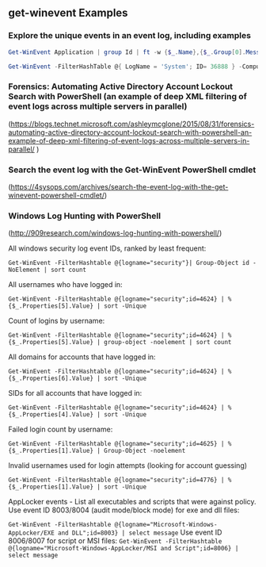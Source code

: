 
## get-winevent Examples
### Explore the unique events in an event log, including examples
````powershell
Get-WinEvent Application | group Id | ft -w {$_.Name},{$_.Group[0].Message}

Get-WinEvent -FilterHashTable @{ LogName = 'System'; ID= 36888 } -ComputerName <server>
````
### Forensics: Automating Active Directory Account Lockout Search with PowerShell (an example of deep XML filtering of event logs across multiple servers in parallel)
(https://blogs.technet.microsoft.com/ashleymcglone/2015/08/31/forensics-automating-active-directory-account-lockout-search-with-powershell-an-example-of-deep-xml-filtering-of-event-logs-across-multiple-servers-in-parallel/
)

### Search the event log with the Get-WinEvent PowerShell cmdlet
(https://4sysops.com/archives/search-the-event-log-with-the-get-winevent-powershell-cmdlet/)
### Windows Log Hunting with PowerShell
(http://909research.com/windows-log-hunting-with-powershell/)

All windows security log event IDs, ranked by least frequent: 

````Get-WinEvent -FilterHashtable @{logname="security"}| Group-Object id -NoElement | sort count````

All usernames who have logged in: 

````Get-WinEvent -FilterHashtable @{logname="security";id=4624} | %{$_.Properties[5].Value} | sort -Unique````

Count of logins by username: 

````Get-WinEvent -FilterHashtable @{logname="security";id=4624} | %{$_.Properties[5].Value} | group-object -noelement | sort count````

All domains for accounts that have logged in: 

````Get-WinEvent -FilterHashtable @{logname="security";id=4624} | %{$_.Properties[6].Value} | sort -Unique````

SIDs for all accounts that have logged in: 

````Get-WinEvent -FilterHashtable @{logname="security";id=4624} | %{$_.Properties[4].Value} | sort -Unique````

Failed login count by username: 

````Get-WinEvent -FilterHashtable @{logname="security";id=4625} | %{$_.Properties[1].Value} | Group-Object -noelement````

Invalid usernames used for login attempts (looking for account guessing) 

````Get-WinEvent -FilterHashtable @{logname="security";id=4776} | %{$_.Properties[1].Value} | sort -Unique````

AppLocker events - List all executables and scripts that were against policy.
Use event ID 8003/8004 (audit mode/block mode) for exe and dll files: 

````Get-WinEvent -FilterHashtable @{logname="Microsoft-Windows-AppLocker/EXE and DLL";id=8003} | select message```` 
Use event ID 8006/8007 for script or MSI files: ````Get-WinEvent -FilterHashtable @{logname="Microsoft-Windows-AppLocker/MSI and Script";id=8006} | select message````
